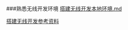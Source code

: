 ###熟悉无线开发环境
[搭建无线开发本地环境.md](../Note-Book/无线开发/入门/搭建无线开发本地环境.md)

[搭建无线开发参考资料](../Note-Book/无线开发/入门/参考资料汇总.md)

